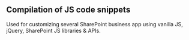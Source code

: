 ## Compilation of JS code snippets

Used for customizing several SharePoint business app using vanilla JS, jQuery, SharePoint JS libraries & APIs.
